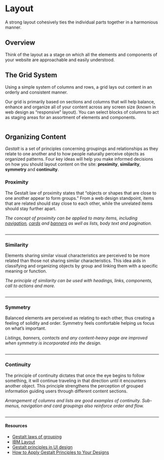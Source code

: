 # Layout

A strong layout cohesively ties the individual parts together in a harmonious manner.

## Overview

Think of the layout as a stage on which all the elements and components of your website are approachable and easily understood.

## The Grid System

<p class="fs--lead">Using a simple system of columns and rows, a grid lays out content in an orderly and consistent manner.</p>

Our grid is primarily based on sections and columns that will help balance, enhance and organize all of your content across any screen size (known in web design as “responsive” layout). You can select blocks of columns to act as staging areas for an assortment of elements and components.

<img :src="$withBase('/layout-column.gif')">

## Organizing Content

_Gestalt_ is a set of principles concerning groupings and relationships as they relate to one another and to how people naturally perceive objects as organized patterns. Four key ideas will help you make informed decisions on how you should layout content on the site: **proximity**, **similarity**, **symmetry** and **continuity**.

### Proximity

The Gestalt law of proximity states that “objects or shapes that are close to one another appear to form groups.” From a web design standpoint, items that are related should stay close to each other, while the unrelated items should stay further apart.

*The concept of proximity can be applied to many items, including [navigation](../ui/components/navs.html), [cards](../ui/components/cards.html) and [banners](../ui/structure/sections.html) as well as lists, body text and pagination.*

<img :src="$withBase('/gestalt-proximity.jpg')">

---

### Similarity

Elements sharing similar visual characteristics are perceived to be more related than those not sharing similar characteristics. This idea aids in classifying and organizing objects by group and linking them with a specific meaning or function.

*The principle of similarity can be used with headings, links, components, call to actions and more.*

<img :src="$withBase('/gestalt-similarity.jpg')">

---

### Symmetry

Balanced elements are perceived as relating to each other, thus creating a feeling of solidity and order. Symmetry feels comfortable helping us focus on what’s important.

*Listings, banners, contacts and any content-heavy page are improved when symmetry is incorporated into the design.*

<img :src="$withBase('/gestalt-symmetry.jpg')">

---

### Continuity

The principle of continuity dictates that once the eye begins to follow something, it will continue traveling in that direction until it encounters another object.  This principle strengthens the perception of grouped information guiding users through different content sections.

*Arrangement of columns and lists are good examples of continuity. Sub-menus, navigation and card groupings also reinforce order and flow.*

<img :src="$withBase('/gestalt-continuity.jpg')">

---
#### Resources

+ [Gestalt laws of grouping](https://en.wikipedia.org/wiki/Principles_of_grouping)
+ [IBM Layout](http://ibm-design-language.mybluemix.net/design/language/experience/visual/layout/)
+ [Gestalt principles in UI design](https://medium.muz.li/gestalt-principles-in-ui-design-6b75a41e9965)
+ [How to Apply Gestalt Principles to Your Designs](http://blog.visme.co/gestalt-design-principles/)



